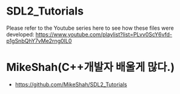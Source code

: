 # SDL2_Tutorials

Please refer to the Youtube series here to see how these files were developed: https://www.youtube.com/playlist?list=PLvv0ScY6vfd-p1gSnbQhY7vMe2rng0IL0

# MikeShah(C++개발자 배울게 많다.) 
- https://github.com/MikeShah/SDL2_Tutorials
